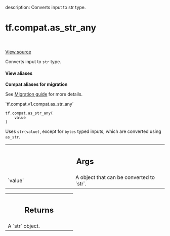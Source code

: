 description: Converts input to str type.

<div itemscope itemtype="http://developers.google.com/ReferenceObject">
<meta itemprop="name" content="tf.compat.as_str_any" />
<meta itemprop="path" content="Stable" />
</div>

# tf.compat.as_str_any

<!-- Insert buttons and diff -->

<table class="tfo-notebook-buttons tfo-api nocontent" align="left">

</table>

<a target="_blank" class="external" href="/code/stable/tensorflow/python/util/compat.py">View source</a>



Converts input to `str` type.

<section class="expandable">
  <h4 class="showalways">View aliases</h4>
  <p>
<b>Compat aliases for migration</b>
<p>See
<a href="https://www.tensorflow.org/guide/migrate">Migration guide</a> for
more details.</p>
<p>`tf.compat.v1.compat.as_str_any`</p>
</p>
</section>

<pre class="devsite-click-to-copy prettyprint lang-py tfo-signature-link">
<code>tf.compat.as_str_any(
    value
)
</code></pre>



<!-- Placeholder for "Used in" -->

   Uses `str(value)`, except for `bytes` typed inputs, which are converted
   using `as_str`.

<!-- Tabular view -->
 <table class="responsive fixed orange">
<colgroup><col width="214px"><col></colgroup>
<tr><th colspan="2"><h2 class="add-link">Args</h2></th></tr>

<tr>
<td>
`value`
</td>
<td>
A object that can be converted to `str`.
</td>
</tr>
</table>



<!-- Tabular view -->
 <table class="responsive fixed orange">
<colgroup><col width="214px"><col></colgroup>
<tr><th colspan="2"><h2 class="add-link">Returns</h2></th></tr>
<tr class="alt">
<td colspan="2">
A `str` object.
</td>
</tr>

</table>

